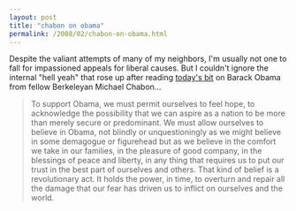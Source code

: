 ```yaml
---
layout: post
title: "chabon on obama"
permalink: /2008/02/chabon-on-obama.html
---
```


<p>Despite the valiant attempts of many of my neighbors, I'm usually not one to fall for impassioned appeals for liberal causes. But I couldn't ignore the internal &quot;hell yeah&quot; that rose up after reading <a href="http://www.washingtonpost.com/wp-dyn/content/article/2008/02/03/AR2008020302526.html">today's bit</a> on Barack Obama from fellow Berkeleyan Michael Chabon...</p><blockquote><p>To support Obama, we must permit ourselves to feel hope, to acknowledge the possibility that we can aspire as a nation to be more than merely secure or predominant. We must allow ourselves to believe in Obama, not blindly or unquestioningly as we might believe in some demagogue or figurehead but as we believe in the comfort we take in our families, in the pleasure of good company, in the blessings of peace and liberty, in any thing that requires us to put our trust in the best part of ourselves and others. That kind of belief is a revolutionary act. It holds the power, in time, to overturn and repair all the damage that our fear has driven us to inflict on ourselves and the world.</p></blockquote>


